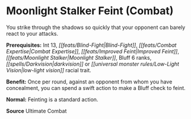 ﻿---
cssclass: [feats]

---
# Moonlight Stalker Feint (Combat)

You strike through the shadows so quickly that your opponent can barely react to your attacks.

**Prerequisites:** Int 13, _[[feats/Blind-Fight|Blind-Fight]]_, _[[feats/Combat Expertise|Combat Expertise]]_, _[[feats/Improved Feint|Improved Feint]]_, _[[feats/Moonlight Stalker|Moonlight Stalker]]_, Bluff 6 ranks, _[[spells/Darkvision|darkvision]]_ or _[[universal monster rules/Low-Light Vision|low-light vision]]_ racial trait.

**Benefit:** Once per round, against an opponent from whom you have concealment, you can spend a swift action to make a Bluff check to feint.

**Normal:** Feinting is a standard action.

**Source** Ultimate Combat